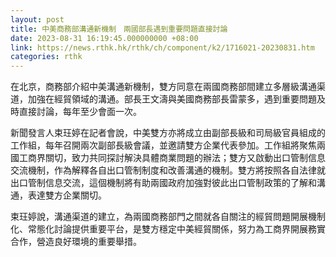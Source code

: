 ```yaml
---
layout: post
title: 中美商務部溝通新機制　兩國部長遇到重要問題直接討論
date: 2023-08-31 16:19:45.000000000 +08:00
link: https://news.rthk.hk/rthk/ch/component/k2/1716021-20230831.htm
categories: rthk
---
```


在北京，商務部介紹中美溝通新機制，雙方同意在兩國商務部間建立多層級溝通渠道，加強在經貿領域的溝通。部長王文濤與美國商務部長雷蒙多，遇到重要問題及時直接討論，每年至少會面一次。

新聞發言人束玨婷在記者會說，中美雙方亦將成立由副部長級和司局級官員組成的工作組，每年召開兩次副部長級會議，並邀請雙方企業代表參加。工作組將聚焦兩國工商界關切，致力共同探討解決具體商業問題的辦法；雙方又啟動出口管制信息交流機制，作為解釋各自出口管制制度和改善溝通的機制。雙方將按照各自法律就出口管制信息交流，這個機制將有助兩國政府加強對彼此出口管制政策的了解和溝通，表達雙方企業關切。

束玨婷說，溝通渠道的建立，為兩國商務部門之間就各自關注的經貿問題開展機制化、常態化討論提供重要平台，是雙方穩定中美經貿關係，努力為工商界開展務實合作，營造良好環境的重要舉措。
